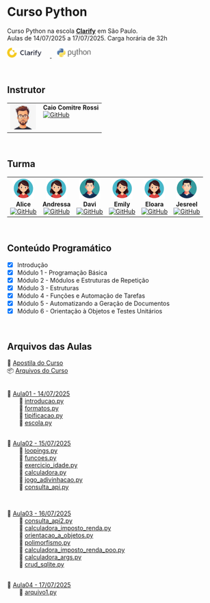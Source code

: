 # Curso Python

Curso Python na escola [**Clarify**](https://clarify.com.br) em São Paulo.  
Aulas de 14/07/2025 a 17/07/2025. Carga horária de 32h

<p align="left">
  <a href="https://clarify.com.br/" target="_blank" rel="noopener noreferrer">
  <img src="docs/img/logo-clarify.png" alt="Logo Clarify" width="80" style="margin-right: 20px;">
  </a>
  &nbsp;&nbsp;
  <a href="https://www.python.org/" target="_blank" rel="noopener noreferrer">
  <img src="docs/img/logo-python.jpg" alt="Logo Python" width="80"> 
  </a>
</p>

<br>


## Instrutor

<table>
  <tr>
    <td>
      <img src="docs/img/prof.jpg" alt="Foto do Instrutor" width="60">
    </td>
    <td style="vertical-align: top; padding-left: 10px;">
      <strong>Caio Comitre Rossi</strong><br>
      <a href="https://github.com/caioross">
        <img src="https://img.shields.io/badge/-GitHub-333333?style=flat&logo=github" alt="GitHub">
      </a>
    </td>
  </tr>
</table>

<br>


## Turma

<table>
  <tr>
    <td align="center">
      <img src="docs/img/fem.png" alt="Foto Alice" width="50"><br>
      <strong>Alice</strong><br>
      <a href="#">
        <img src="https://img.shields.io/badge/-GitHub-333333?style=flat&logo=github" alt="GitHub">
      </a>
    </td>
    <td align="center">
      <img src="docs/img/fem.png" alt="Foto Andressa" width="50"><br>
      <strong>Andressa</strong><br>
      <a href="#">
        <img src="https://img.shields.io/badge/-GitHub-333333?style=flat&logo=github" alt="GitHub">
      </a>
    </td>
    <td align="center">
      <img src="docs/img/masc.png" alt="Foto Davi" width="50"><br>
      <strong>Davi</strong><br>
      <a href="#">
        <img src="https://img.shields.io/badge/-GitHub-333333?style=flat&logo=github" alt="GitHub">
      </a>
    </td>
    <td align="center">
      <img src="docs/img/fem.png" alt="Foto Emily" width="50"><br>
      <strong>Emily</strong><br>
      <a href="#">
        <img src="https://img.shields.io/badge/-GitHub-333333?style=flat&logo=github" alt="GitHub">
      </a>
    </td>
    <td align="center">
      <img src="docs/img/fem.png" alt="Foto Eloara" width="50"><br>
      <strong>Eloara</strong><br>
      <a href="#">
        <img src="https://img.shields.io/badge/-GitHub-333333?style=flat&logo=github" alt="GitHub">
      </a>
    </td>
    <td align="center">
      <img src="docs/img/masc.png" alt="Foto Jesreel" width="50"><br>
      <strong>Jesreel</strong><br>
      <a href="#">
        <img src="https://img.shields.io/badge/-GitHub-333333?style=flat&logo=github" alt="GitHub">
      </a>
    </td>
  </tr>
</table>

<br>


## Conteúdo Programático
- [x] Introdução
- [x] Módulo 1 - Programação Básica
- [x] Módulo 2 - Módulos e Estruturas de Repetição
- [x] Módulo 3 - Estruturas
- [x] Módulo 4 - Funções e Automação de Tarefas
- [x] Módulo 5 - Automatizando a Geração de Documentos
- [x] Módulo 6 - Orientação à Objetos e Testes Unitários

<br>


## Arquivos das Aulas

📘 [Apostila do Curso](docs/ApostilaPython.pdf)  
📦 [Arquivos do Curso](docs/arquivos_curso_python.zip)  
<br>

📁 [Aula01 - 14/07/2025](aula01/)  
  📄 [introducao.py](aula01/introducao.py)  
  📄 [formatos.py](aula01/formatos.py)  
  📄 [tipificacao.py](aula01/tipificacao.py)  
  📄 [escola.py](aula01/escola.py)  
<br>

📁 [Aula02 - 15/07/2025](Aula02/)  
  📄 [loopings.py](aula02/loopings.py)  
  📄 [funcoes.py](aula02/funcoes.py)  
  📄 [exercicio_idade.py](aula02/exercicio_idade.py)  
  📄 [calculadora.py](aula02/calculadora.py)   
  📄 [jogo_adivinhacao.py](aula02/jogo_adivinhacao.py)   
  📄 [consulta_api.py](aula02/consulta_api.py)  
  
<br>

📁 [Aula03 - 16/07/2025](aula03/)  
  📄 [consulta_api2.py](aula03/consuta_api2.py)  
  📄 [calculadora_imposto_renda.py](aula03/calculadora_imposto_renda.py)    
  📄 [orientacao_a_objetos.py](aula03/orientacao_a_objetos.py)    
  📄 [polimorfismo.py](aula03/polimorfismo.py)   
  📄 [calculadora_imposto_renda_poo.py](aula03/calculadora_imposto_renda_poo.py)   
  📄 [calculadora_args.py](aula03/calculadora_args.py)    
  📄 [crud_sqlite.py](aula03/crud_sqlite.py)  
<br>

📁 [Aula04 - 17/07/2025](aula04/)  
  📄 [arquivo1.py](aula04/arquivo1.py)    
